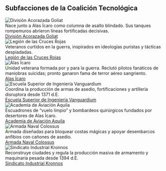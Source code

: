 <h2>Subfacciones de la Coalición Tecnológica</h2>

<div class="subfacciones-grid coalicion">


  <div class="subfaccion-card">
    <img src="../../../other/images/coalicion/Divisionacorazadagoliat.png" alt="División Acorazada Goliat">
    <div class="descripcion">
      Nace junto a Alas Ícaro como columna de asalto blindado. Sus tanques rompemuros abrieron líneas fortificadas decisivas.
    </div>
    <a href="../Divisionacorazadagoliat" class="subfaccion-btn">División Acorazada Goliat</a>
  </div>

  <div class="subfaccion-card">
    <img src="../../../other/images/coalicion/Legiondelascrucesrojas.png" alt="Legión de las Cruces Rojas">
    <div class="descripcion">
      Veteranos curtidos en la guerra, inspirados en ideologías puristas y tácticas despiadadas.
    </div>
    <a href="../Legiondelascrucesrojas" class="subfaccion-btn">Legión de las Cruces Rojas</a>
  </div>

  <div class="subfaccion-card">
    <img src="../../../other/images/coalicion/Alasicaro.png" alt="Alas Ícaro">
    <div class="descripcion">
      Unidad veterana formada por y para la guerra. Reclutó pilotos fanáticos de maniobras suicidas; pronto ganaron fama de terror aéreo sangriento.
    </div>
    <a href="../AlasIcaro" class="subfaccion-btn">Alas Ícaro</a>
  </div>

  <div class="subfaccion-card">
    <img src="../../../other/images/coalicion/Escuelasuperiordeingenieriavanguardium.png" alt="Escuela Superior de Ingeniería Vanguardium">
    <div class="descripcion">
      Coordina la producción de armas de asedio, fortificaciones y artillería disruptora desde 1371 d.E.
    </div>
    <a href="../Escuelasuperiordeingenieriavanguardium" class="subfaccion-btn">Escuela Superior de Ingeniería Vanguardium</a>
  </div>

 
  <div class="subfaccion-card">
    <img src="../../../other/images/coalicion/Academiadeaviacionaquila.png" alt="Academia de Aviación Aquila">
    <div class="descripcion">
      Escuadrones de “vuelo limpio” y bombardeos quirúrgicos fundados por desertores de Alas Ícaro.
    </div>
    <a href="../Academiadeaviacionaquila" class="subfaccion-btn">Academia de Aviación Aquila</a>
  </div>
   <div class="subfaccion-card">
    <img src="../../../other/images/coalicion/Armadanavalcolossus.png" alt="Armada Naval Colossus">
    <div class="descripcion">
      Armada diseñadas para bloquear costas mágicas y apoyar desembarcos anfibios con cañones de asedio.
    </div>
    <a href="../Armadanavalcolossus" class="subfaccion-btn">Armada Naval Colossus</a>
  </div>


  <div class="subfaccion-card">
    <img src="../../../other/images/coalicion/Sindicatoindustrialkronnos.png" alt="Sindicato Industrial Kronnos">
    <div class="descripcion">
      Reconstruye ciudades y regula la producción masiva de armamento y maquinaria pesada desde 1394 d.E.
    </div>
    <a href="../Sindicatoindustrialkronnos" class="subfaccion-btn">Sindicato Industrial Kronnos</a>
  </div>
</div>
